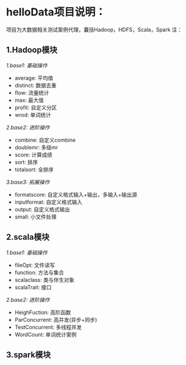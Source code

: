 
# helloData项目说明：
项目为大数据相关测试案例代理，囊括Hadoop，HDFS，Scala，Spark
注：

## 1.Hadoop模块
_1.base1: 基础操作_
+ average: 平均值
+ distinct: 数据去重
+ flow: 流量统计
+ max: 最大值
+ profit: 自定义分区
+ wrod: 单词统计

_2.base2: 进阶操作_
+ combine: 自定义combine
+ doublemr: 多级mr
+ score: 计算成绩
+ sort: 排序
+ totalsort: 全排序

_3.base3: 拓展操作_
+ formatscore: 自定义格式输入+输出，多输入+输出源
+ inputformat: 自定义格式输入
+ output: 自定义格式输出
+ small: 小文件处理

## 2.scala模块
_1.base1: 基础操作_
+ fileOpt: 文件读写
+ function: 方法与集合
+ scalaclass: 类与伴生对象
+ scalaTrait: 接口

_2.base2: 进阶操作_
+ HeighFuction: 高阶函数
+ ParConcurrent: 高并发(异步+同步)
+ TestConcurrent: 多线程并发
+ WordCount: 单词统计案例


## 3.spark模块



